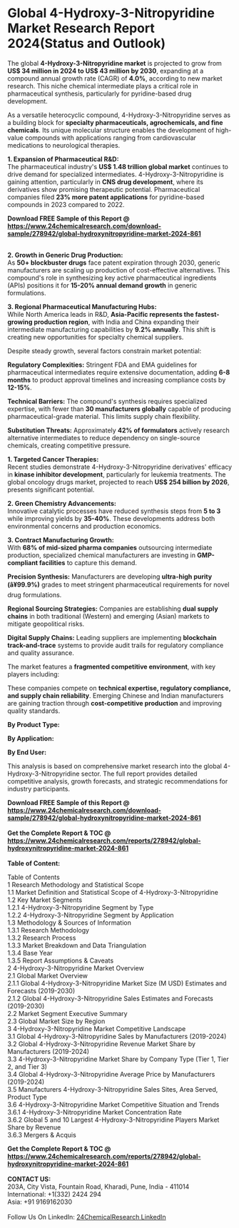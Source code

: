 <h1>Global 4-Hydroxy-3-Nitropyridine Market Research Report 2024(Status and Outlook)</h1><p>The global <strong>4-Hydroxy-3-Nitropyridine market</strong> is projected to grow from <strong>US$ 34 million in 2024 to US$ 43 million by 2030</strong>, expanding at a compound annual growth rate (CAGR) of <strong>4.0%</strong>, according to new market research. This niche chemical intermediate plays a critical role in pharmaceutical synthesis, particularly for pyridine-based drug development.</p><p>As a versatile heterocyclic compound, 4-Hydroxy-3-Nitropyridine serves as a building block for <strong>specialty pharmaceuticals, agrochemicals, and fine chemicals</strong>. Its unique molecular structure enables the development of high-value compounds with applications ranging from cardiovascular medications to neurological therapies.</p><p><strong>1. Expansion of Pharmaceutical R&amp;D:</strong><br>
The pharmaceutical industry's <strong>US$ 1.48 trillion global market</strong> continues to drive demand for specialized intermediates. 4-Hydroxy-3-Nitropyridine is gaining attention, particularly in <strong>CNS drug development</strong>, where its derivatives show promising therapeutic potential. Pharmaceutical companies filed <strong>23% more patent applications</strong> for pyridine-based compounds in 2023 compared to 2022.</p><div><b>Download FREE Sample of this Report @ 
            <a href="https://www.24chemicalresearch.com/download-sample/278942/global-hydroxynitropyridine-market-2024-861">
            https://www.24chemicalresearch.com/download-sample/278942/global-hydroxynitropyridine-market-2024-861</a></b></div><br><p><strong>2. Growth in Generic Drug Production:</strong><br>
As <strong>50+ blockbuster drugs</strong> face patent expiration through 2030, generic manufacturers are scaling up production of cost-effective alternatives. This compound's role in synthesizing key active pharmaceutical ingredients (APIs) positions it for <strong>15-20% annual demand growth</strong> in generic formulations.</p><p><strong>3. Regional Pharmaceutical Manufacturing Hubs:</strong><br>
While North America leads in R&amp;D, <strong>Asia-Pacific represents the fastest-growing production region</strong>, with India and China expanding their intermediate manufacturing capabilities by <strong>9.2% annually</strong>. This shift is creating new opportunities for specialty chemical suppliers.</p><p>Despite steady growth, several factors constrain market potential:</p><p><strong>Regulatory Complexities:</strong> Stringent FDA and EMA guidelines for pharmaceutical intermediates require extensive documentation, adding <strong>6-8 months</strong> to product approval timelines and increasing compliance costs by <strong>12-15%</strong>.</p><p><strong>Technical Barriers:</strong> The compound's synthesis requires specialized expertise, with fewer than <strong>30 manufacturers globally</strong> capable of producing pharmaceutical-grade material. This limits supply chain flexibility.</p><p><strong>Substitution Threats:</strong> Approximately <strong>42% of formulators</strong> actively research alternative intermediates to reduce dependency on single-source chemicals, creating competitive pressure.</p><p><strong>1. Targeted Cancer Therapies:</strong><br>
Recent studies demonstrate 4-Hydroxy-3-Nitropyridine derivatives' efficacy in <strong>kinase inhibitor development</strong>, particularly for leukemia treatments. The global oncology drugs market, projected to reach <strong>US$ 254 billion by 2026</strong>, presents significant potential.</p><p><strong>2. Green Chemistry Advancements:</strong><br>
Innovative catalytic processes have reduced synthesis steps from <strong>5 to 3</strong> while improving yields by <strong>35-40%</strong>. These developments address both environmental concerns and production economics.</p><p><strong>3. Contract Manufacturing Growth:</strong><br>
With <strong>68% of mid-sized pharma companies</strong> outsourcing intermediate production, specialized chemical manufacturers are investing in <strong>GMP-compliant facilities</strong> to capture this demand.</p><p><strong>Precision Synthesis:</strong> Manufacturers are developing <strong>ultra-high purity (â¥99.9%)</strong> grades to meet stringent pharmaceutical requirements for novel drug formulations.</p><p><strong>Regional Sourcing Strategies:</strong> Companies are establishing <strong>dual supply chains</strong> in both traditional (Western) and emerging (Asian) markets to mitigate geopolitical risks.</p><p><strong>Digital Supply Chains:</strong> Leading suppliers are implementing <strong>blockchain track-and-trace</strong> systems to provide audit trails for regulatory compliance and quality assurance.</p><p>The market features a <strong>fragmented competitive environment</strong>, with key players including:</p><p>These companies compete on <strong>technical expertise, regulatory compliance, and supply chain reliability</strong>. Emerging Chinese and Indian manufacturers are gaining traction through <strong>cost-competitive production</strong> and improving quality standards.</p><p><strong>By Product Type:</strong></p><p><strong>By Application:</strong></p><p><strong>By End User:</strong></p><p>This analysis is based on comprehensive market research into the global 4-Hydroxy-3-Nitropyridine sector. The full report provides detailed competitive analysis, growth forecasts, and strategic recommendations for industry participants.</p><div><b>Download FREE Sample of this Report @ 
            <a href="https://www.24chemicalresearch.com/download-sample/278942/global-hydroxynitropyridine-market-2024-861">
            https://www.24chemicalresearch.com/download-sample/278942/global-hydroxynitropyridine-market-2024-861</a></b></div><br><div><b>Get the Complete Report & TOC @ 
            <a href="https://www.24chemicalresearch.com/reports/278942/global-hydroxynitropyridine-market-2024-861">
            https://www.24chemicalresearch.com/reports/278942/global-hydroxynitropyridine-market-2024-861</a></b></div><br>
            <b>Table of Content:</b><p>Table of Contents<br />
 1 Research Methodology and Statistical Scope<br />
 1.1 Market Definition and Statistical Scope of 4-Hydroxy-3-Nitropyridine<br />
 1.2 Key Market Segments<br />
 1.2.1 4-Hydroxy-3-Nitropyridine Segment by Type<br />
 1.2.2 4-Hydroxy-3-Nitropyridine Segment by Application<br />
 1.3 Methodology & Sources of Information<br />
 1.3.1 Research Methodology<br />
 1.3.2 Research Process<br />
 1.3.3 Market Breakdown and Data Triangulation<br />
 1.3.4 Base Year<br />
 1.3.5 Report Assumptions & Caveats<br />
 2 4-Hydroxy-3-Nitropyridine Market Overview<br />
 2.1 Global Market Overview<br />
 2.1.1 Global 4-Hydroxy-3-Nitropyridine Market Size (M USD) Estimates and Forecasts (2019-2030)<br />
 2.1.2 Global 4-Hydroxy-3-Nitropyridine Sales Estimates and Forecasts (2019-2030)<br />
 2.2 Market Segment Executive Summary<br />
 2.3 Global Market Size by Region<br />
 3 4-Hydroxy-3-Nitropyridine Market Competitive Landscape<br />
 3.1 Global 4-Hydroxy-3-Nitropyridine Sales by Manufacturers (2019-2024)<br />
 3.2 Global 4-Hydroxy-3-Nitropyridine Revenue Market Share by Manufacturers (2019-2024)<br />
 3.3 4-Hydroxy-3-Nitropyridine Market Share by Company Type (Tier 1, Tier 2, and Tier 3)<br />
 3.4 Global 4-Hydroxy-3-Nitropyridine Average Price by Manufacturers (2019-2024)<br />
 3.5 Manufacturers 4-Hydroxy-3-Nitropyridine Sales Sites, Area Served, Product Type<br />
 3.6 4-Hydroxy-3-Nitropyridine Market Competitive Situation and Trends<br />
 3.6.1 4-Hydroxy-3-Nitropyridine Market Concentration Rate<br />
 3.6.2 Global 5 and 10 Largest 4-Hydroxy-3-Nitropyridine Players Market Share by Revenue<br />
 3.6.3 Mergers & Acquis</p><div><b>Get the Complete Report & TOC @ 
            <a href="https://www.24chemicalresearch.com/reports/278942/global-hydroxynitropyridine-market-2024-861">
            https://www.24chemicalresearch.com/reports/278942/global-hydroxynitropyridine-market-2024-861</a></b></div><br><b>CONTACT US:</b><br>
            203A, City Vista, Fountain Road, Kharadi, Pune, India - 411014<br>
            International: +1(332) 2424 294<br>
            Asia: +91 9169162030 <br><br>
            Follow Us On LinkedIn: <a href="https://www.linkedin.com/company/24chemicalresearch/">24ChemicalResearch LinkedIn</a>